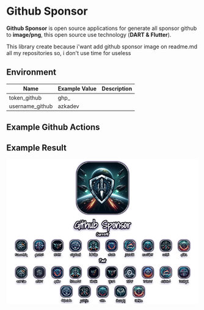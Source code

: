 # Github Sponsor
 
**Github Sponsor** is open source applications for generate all sponsor github to **image/png**, this open source use technology (**DART & Flutter**).

This library create because i'want add github sponsor image on readme.md all my repositories so, i don't use time for useless

## Environment

| Name            | Example Value | Description |
|-----------------|---------------|-------------|
| token_github    | ghp_          |             |
| username_github | azkadev       |             |

## Example Github Actions



## Example Result

![](.github/sponsor.png)